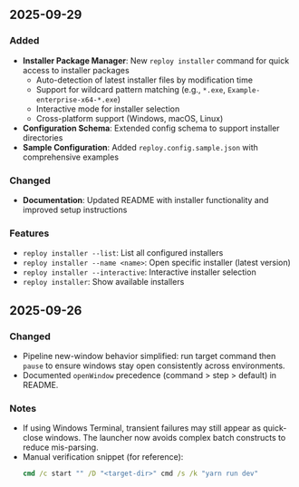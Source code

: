 ## 2025-09-29

### Added
- **Installer Package Manager**: New `reploy installer` command for quick access to installer packages
  - Auto-detection of latest installer files by modification time
  - Support for wildcard pattern matching (e.g., `*.exe`, `Example-enterprise-x64-*.exe`)
  - Interactive mode for installer selection
  - Cross-platform support (Windows, macOS, Linux)
- **Configuration Schema**: Extended config schema to support installer directories
- **Sample Configuration**: Added `reploy.config.sample.json` with comprehensive examples

### Changed
- **Documentation**: Updated README with installer functionality and improved setup instructions

### Features
- `reploy installer --list`: List all configured installers
- `reploy installer --name <name>`: Open specific installer (latest version)
- `reploy installer --interactive`: Interactive installer selection
- `reploy installer`: Show available installers

## 2025-09-26

### Changed
- Pipeline new-window behavior simplified: run target command then `pause` to ensure windows stay open consistently across environments.
- Documented `openWindow` precedence (command > step > default) in README.

### Notes
- If using Windows Terminal, transient failures may still appear as quick-close windows. The launcher now avoids complex batch constructs to reduce mis-parsing.
- Manual verification snippet (for reference):
  ```bat
  cmd /c start "" /D "<target-dir>" cmd /s /k "yarn run dev"
  ```


